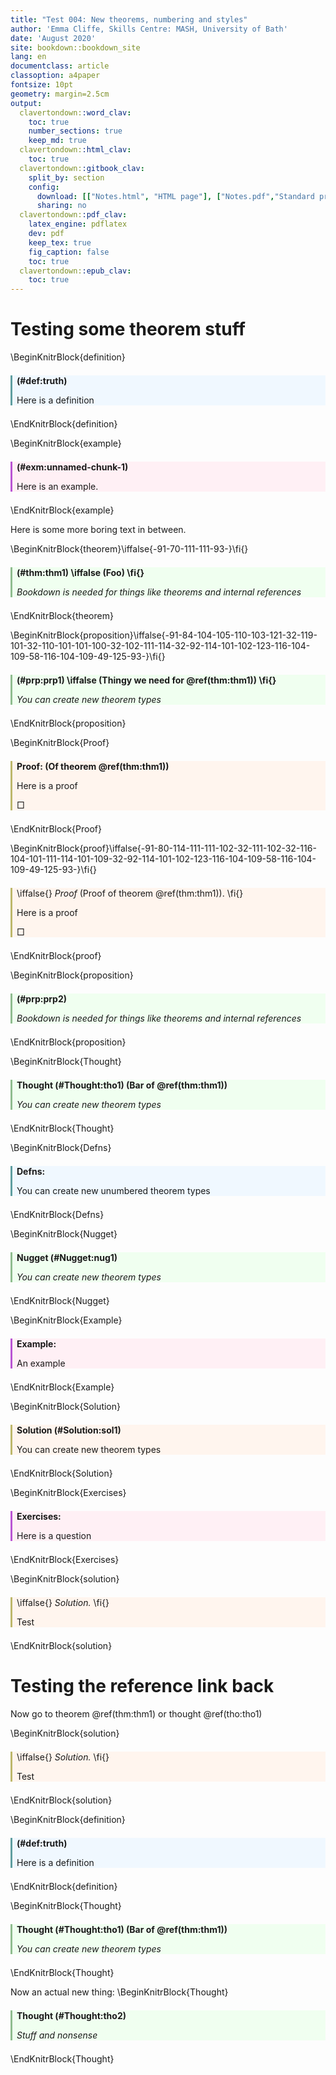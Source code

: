 ```yaml
---
title: "Test 004: New theorems, numbering and styles"
author: 'Emma Cliffe, Skills Centre: MASH, University of Bath'
date: 'August 2020'
site: bookdown::bookdown_site
lang: en
documentclass: article
classoption: a4paper
fontsize: 10pt
geometry: margin=2.5cm
output:
  clavertondown::word_clav:
    toc: true
    number_sections: true
    keep_md: true
  clavertondown::html_clav:
    toc: true
  clavertondown::gitbook_clav:
    split_by: section
    config:
      download: [["Notes.html", "HTML page"], ["Notes.pdf","Standard print PDF"], ["NotesClear.pdf","Clear print PDF"], ["NotesLarge.pdf","Large print PDF"], ["Notes.docx","Accessible Word document"], ["Notes.epub","Accessible EPub book" ]]
      sharing: no
  clavertondown::pdf_clav:
    latex_engine: pdflatex
    dev: pdf
    keep_tex: true
    fig_caption: false
    toc: true
  clavertondown::epub_clav:
    toc: true
---
```

# Testing some theorem stuff

\BeginKnitrBlock{definition}<div class="bookdown-definition" id="def:truth" custom-style="DefinitionStyle" style="margin-bottom: 1.5em; margin-top:1.5em; background-color: AliceBlue; border-left-style: solid; border-color: CadetBlue; padding-left: 0.5em;"><span class="definition" id="def:truth" custom-style="NameStyle"><strong>(\#def:truth) </strong></span><p>Here is a definition</p></div>\EndKnitrBlock{definition}

\BeginKnitrBlock{example}<div class="bookdown-example" id="exm:unnamed-chunk-1" custom-style="ExampleStyle" style="margin-bottom: 1.5em; margin-top:1.5em; background-color: lavenderblush; border-left-style: solid; border-color: mediumorchid; padding-left: 0.5em;"><span class="example" id="exm:unnamed-chunk-1" custom-style="NameStyle"><strong>(\#exm:unnamed-chunk-1) </strong></span><p>Here is an example.</p></div>\EndKnitrBlock{example}

Here is some more boring text in between.

\BeginKnitrBlock{theorem}\iffalse{-91-70-111-111-93-}\fi{}<div class="bookdown-theorem" id="thm:thm1" style="margin-bottom: 1.5em; margin-top:1.5em; background-color: honeydew; border-left-style: solid; border-color: darkseagreen; padding-left: 0.5em;" custom-style="TheoremStyle"><span class="theorem" id="thm:thm1" custom-style="NameStyle"><strong>(\#thm:thm1)  \iffalse (Foo) \fi{} </strong></span><p><em>Bookdown is needed for things like theorems and internal references</em></p></div>\EndKnitrBlock{theorem}

\BeginKnitrBlock{proposition}\iffalse{-91-84-104-105-110-103-121-32-119-101-32-110-101-101-100-32-102-111-114-32-92-114-101-102-123-116-104-109-58-116-104-109-49-125-93-}\fi{}<div class="bookdown-proposition" id="prp:prp1" style="margin-bottom: 1.5em; margin-top:1.5em; background-color: honeydew; border-left-style: solid; border-color: darkseagreen; padding-left: 0.5em;" custom-style="TheoremStyle"><span class="proposition" id="prp:prp1" custom-style="NameStyle"><strong>(\#prp:prp1)  \iffalse (Thingy we need for \@ref(thm:thm1)) \fi{} </strong></span><p><em>You can create new theorem types</em></p></div>\EndKnitrBlock{proposition}

\BeginKnitrBlock{Proof}<div class="Proof" style="margin-bottom: 1.5em; margin-top:1.5em; background-color: seashell; border-left-style: solid; border-color: darkkhaki; padding-left: 0.5em;" custom-style="ProofStyle"><span class="Proof" id="Proof:unnamed-chunk-2" custom-style="NameStyle"><strong> Proof:  (Of theorem \@ref(thm:thm1)) </strong></span><p>Here is a proof</p><p>&squ;</p></div>\EndKnitrBlock{Proof}

\BeginKnitrBlock{proof}\iffalse{-91-80-114-111-111-102-32-111-102-32-116-104-101-111-114-101-109-32-92-114-101-102-123-116-104-109-58-116-104-109-49-125-93-}\fi{}<div class="bookdown-proof" style="margin-bottom: 1.5em; margin-top:1.5em; background-color: seashell; border-left-style: solid; border-color: darkkhaki; padding-left: 0.5em;" custom-style="ProofStyle">\iffalse{} <span class="proof" custom-style="NameStyle"><em>Proof</em> (Proof of theorem \@ref(thm:thm1)). </span>  \fi{}<p>Here is a proof</p><p>&squ;</p></div>\EndKnitrBlock{proof}

\BeginKnitrBlock{proposition}<div class="bookdown-proposition" id="prp:prp2" style="margin-bottom: 1.5em; margin-top:1.5em; background-color: honeydew; border-left-style: solid; border-color: darkseagreen; padding-left: 0.5em;" custom-style="TheoremStyle"><span class="proposition" id="prp:prp2" custom-style="NameStyle"><strong>(\#prp:prp2) </strong></span><p><em>Bookdown is needed for things like theorems and internal references</em></p></div>\EndKnitrBlock{proposition}

\BeginKnitrBlock{Thought}<div class="Thought" style="margin-bottom: 1.5em; margin-top:1.5em; background-color: honeydew; border-left-style: solid; border-color: darkseagreen; padding-left: 0.5em;" custom-style="TheoremStyle"><span class="Thought" id="Thought:tho1" custom-style="NameStyle"><strong> Thought (\#Thought:tho1)  (Bar of \@ref(thm:thm1)) </strong></span><p><em>You can create new theorem types</em></p></div>\EndKnitrBlock{Thought}

\BeginKnitrBlock{Defns}<div class="Defns" style="margin-bottom: 1.5em; margin-top:1.5em; background-color: AliceBlue; border-left-style: solid; border-color: CadetBlue; padding-left: 0.5em;" custom-style="DefinitionStyle"><span class="Defns" id="Defns:unnamed-chunk-4" custom-style="NameStyle"><strong> Defns: </strong></span><p>You can create new unumbered theorem types</p></div>\EndKnitrBlock{Defns}

\BeginKnitrBlock{Nugget}<div class="Nugget" style="margin-bottom: 1.5em; margin-top:1.5em; background-color: honeydew; border-left-style: solid; border-color: darkseagreen; padding-left: 0.5em;" custom-style="TheoremStyle"><span class="Nugget" id="Nugget:nug1" custom-style="NameStyle"><strong> Nugget (\#Nugget:nug1) </strong></span><p><em>You can create new theorem types</em></p></div>\EndKnitrBlock{Nugget}

\BeginKnitrBlock{Example}<div class="Example" style="margin-bottom: 1.5em; margin-top:1.5em; background-color: lavenderblush; border-left-style: solid; border-color: mediumorchid; padding-left: 0.5em;" custom-style="ExampleStyle"><span class="Example" id="Example:unnamed-chunk-5" custom-style="NameStyle"><strong> Example: </strong></span><p>An example</p></div>\EndKnitrBlock{Example}

\BeginKnitrBlock{Solution}<div class="Solution" style="margin-bottom: 1.5em; margin-top:1.5em; background-color: seashell; border-left-style: solid; border-color: darkkhaki; padding-left: 0.5em;" custom-style="ProofStyle"><span class="Solution" id="Solution:sol1" custom-style="NameStyle"><strong> Solution (\#Solution:sol1) </strong></span><p>You can create new theorem types</p></div>\EndKnitrBlock{Solution}

\BeginKnitrBlock{Exercises}<div class="Exercises" style="margin-bottom: 1.5em; margin-top:1.5em; background-color: lavenderblush; border-left-style: solid; border-color: mediumorchid; padding-left: 0.5em;" custom-style="ExampleStyle"><span class="Exercises" id="Exercises:unnamed-chunk-6" custom-style="NameStyle"><strong> Exercises: </strong></span><p>Here is a question</p></div>\EndKnitrBlock{Exercises}

\BeginKnitrBlock{solution}<div class="bookdown-solution" style="margin-bottom: 1.5em; margin-top:1.5em; background-color: seashell; border-left-style: solid; border-color: darkkhaki; padding-left: 0.5em;" custom-style="ProofStyle">\iffalse{} <span class="solution" custom-style="NameStyle"><em>Solution. </em></span>  \fi{}<p>Test</p></div>\EndKnitrBlock{solution}

# Testing the reference link back

Now go to theorem \@ref(thm:thm1) or thought \@ref(tho:tho1)

\BeginKnitrBlock{solution}<div class="bookdown-solution" style="margin-bottom: 1.5em; margin-top:1.5em; background-color: seashell; border-left-style: solid; border-color: darkkhaki; padding-left: 0.5em;" custom-style="ProofStyle">\iffalse{} <span class="solution" custom-style="NameStyle"><em>Solution. </em></span>  \fi{}<p>Test</p></div>\EndKnitrBlock{solution}

\BeginKnitrBlock{definition}<div class="bookdown-definition" id="def:truth" custom-style="DefinitionStyle" style="margin-bottom: 1.5em; margin-top:1.5em; background-color: AliceBlue; border-left-style: solid; border-color: CadetBlue; padding-left: 0.5em;"><span class="definition" id="def:truth" custom-style="NameStyle"><strong>(\#def:truth) </strong></span><p>Here is a definition</p></div>\EndKnitrBlock{definition}

\BeginKnitrBlock{Thought}<div class="Thought" style="margin-bottom: 1.5em; margin-top:1.5em; background-color: honeydew; border-left-style: solid; border-color: darkseagreen; padding-left: 0.5em;" custom-style="TheoremStyle"><span class="Thought" id="Thought:tho1" custom-style="NameStyle"><strong> Thought (\#Thought:tho1)  (Bar of \@ref(thm:thm1)) </strong></span><p><em>You can create new theorem types</em></p></div>\EndKnitrBlock{Thought}

Now an actual new thing:
\BeginKnitrBlock{Thought}<div class="Thought" style="margin-bottom: 1.5em; margin-top:1.5em; background-color: honeydew; border-left-style: solid; border-color: darkseagreen; padding-left: 0.5em;" custom-style="TheoremStyle"><span class="Thought" id="Thought:tho2" custom-style="NameStyle"><strong> Thought (\#Thought:tho2) </strong></span><p><em>Stuff and nonsense</em></p></div>\EndKnitrBlock{Thought}

<!--chapter:end:index.Rmd-->

